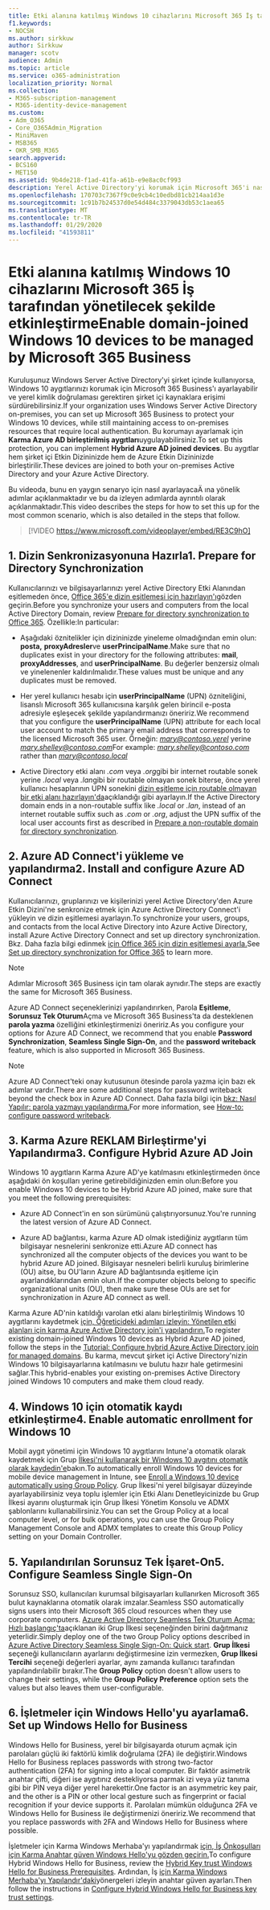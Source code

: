 ```yaml
---
title: Etki alanına katılmış Windows 10 cihazlarını Microsoft 365 İş tarafından yönetilecek şekilde etkinleştirme
f1.keywords:
- NOCSH
ms.author: sirkkuw
author: Sirkkuw
manager: scotv
audience: Admin
ms.topic: article
ms.service: o365-administration
localization_priority: Normal
ms.collection:
- M365-subscription-management
- M365-identity-device-management
ms.custom:
- Adm_O365
- Core_O365Admin_Migration
- MiniMaven
- MSB365
- OKR_SMB_M365
search.appverid:
- BCS160
- MET150
ms.assetid: 9b4de218-f1ad-41fa-a61b-e9e8ac0cf993
description: Yerel Active Directory'yi korumak için Microsoft 365'i nasıl etkinleştirmek için Windows 10 aygıtlarına katıldığını öğrenin.
ms.openlocfilehash: 170703c7367f9c0e9cb4c10edbd81cb214aa1d3e
ms.sourcegitcommit: 1c91b7b24537d0e54d484c3379043db53c1aea65
ms.translationtype: MT
ms.contentlocale: tr-TR
ms.lasthandoff: 01/29/2020
ms.locfileid: "41593811"
---
```

# <a name="enable-domain-joined-windows-10-devices-to-be-managed-by-microsoft-365-business"></a><span data-ttu-id="eac87-103">Etki alanına katılmış Windows 10 cihazlarını Microsoft 365 İş tarafından yönetilecek şekilde etkinleştirme</span><span class="sxs-lookup"><span data-stu-id="eac87-103">Enable domain-joined Windows 10 devices to be managed by Microsoft 365 Business</span></span>

<span data-ttu-id="eac87-104">Kuruluşunuz Windows Server Active Directory'yi şirket içinde kullanıyorsa, Windows 10 aygıtlarınızı korumak için Microsoft 365 Business'ı ayarlayabilir ve yerel kimlik doğrulaması gerektiren şirket içi kaynaklara erişimi sürdürebilirsiniz.</span><span class="sxs-lookup"><span data-stu-id="eac87-104">If your organization uses Windows Server Active Directory on-premises, you can set up Microsoft 365 Business to protect your Windows 10 devices, while still maintaining access to on-premises resources that require local authentication.</span></span>
<span data-ttu-id="eac87-105">Bu korumayı ayarlamak için **Karma Azure AD birleştirilmiş aygıtları**uygulayabilirsiniz.</span><span class="sxs-lookup"><span data-stu-id="eac87-105">To set up this protection, you can implement **Hybrid Azure AD joined devices**.</span></span> <span data-ttu-id="eac87-106">Bu aygıtlar hem şirket içi Etkin Dizininizde hem de Azure Etkin Dizininizde birleştirilir.</span><span class="sxs-lookup"><span data-stu-id="eac87-106">These devices are joined to both your on-premises Active Directory and your Azure Active Directory.</span></span>

<span data-ttu-id="eac87-107">Bu videoda, bunu en yaygın senaryo için nasıl ayarlayacaÄ ına yönelik adımlar açıklanmaktadır ve bu da izleyen adımlarda ayrıntılı olarak açıklanmaktadır.</span><span class="sxs-lookup"><span data-stu-id="eac87-107">This video describes the steps for how to set this up for the most common scenario, which is also detailed in the steps that follow.</span></span>

> [!VIDEO https://www.microsoft.com/videoplayer/embed/RE3C9hO]
  

## <a name="1-prepare-for-directory-synchronization"></a><span data-ttu-id="eac87-108">1. Dizin Senkronizasyonuna Hazırla</span><span class="sxs-lookup"><span data-stu-id="eac87-108">1. Prepare for Directory Synchronization</span></span> 

<span data-ttu-id="eac87-109">Kullanıcılarınızı ve bilgisayarlarınızı yerel Active Directory Etki Alanından eşitlemeden önce, [Office 365'e dizin eşitlemesi için hazırlayın'ı](https://docs.microsoft.com/office365/enterprise/prepare-for-directory-synchronization)gözden geçirin.</span><span class="sxs-lookup"><span data-stu-id="eac87-109">Before you synchronize your users and computers from the local Active Directory Domain, review [Prepare for directory synchronization to Office 365](https://docs.microsoft.com/office365/enterprise/prepare-for-directory-synchronization).</span></span> <span data-ttu-id="eac87-110">Özellikle:</span><span class="sxs-lookup"><span data-stu-id="eac87-110">In particular:</span></span>

   - <span data-ttu-id="eac87-111">Aşağıdaki öznitelikler için dizininizde yineleme olmadığından emin olun: **posta,** **proxyAdresler**ve **userPrincipalName**.</span><span class="sxs-lookup"><span data-stu-id="eac87-111">Make sure that no duplicates exist in your directory for the following attributes: **mail**, **proxyAddresses**, and **userPrincipalName**.</span></span> <span data-ttu-id="eac87-112">Bu değerler benzersiz olmalı ve yinelenenler kaldırılmalıdır.</span><span class="sxs-lookup"><span data-stu-id="eac87-112">These values must be unique and any duplicates must be removed.</span></span>
   
   - <span data-ttu-id="eac87-113">Her yerel kullanıcı hesabı için **userPrincipalName** (UPN) özniteliğini, lisanslı Microsoft 365 kullanıcısına karşılık gelen birincil e-posta adresiyle eşleşecek şekilde yapılandırmanızı öneririz.</span><span class="sxs-lookup"><span data-stu-id="eac87-113">We recommend that you configure the **userPrincipalName** (UPN) attribute for each local user account to match the primary email address that corresponds to the licensed Microsoft 365 user.</span></span> <span data-ttu-id="eac87-114">Örneğin: *mary@contoso.yerel* yerine *mary.shelley@contoso.com*</span><span class="sxs-lookup"><span data-stu-id="eac87-114">For example: *mary.shelley@contoso.com* rather than *mary@contoso.local*</span></span>
   
   - <span data-ttu-id="eac87-115">Active Directory etki alanı *.com* veya *.org*gibi bir internet routable sonek yerine *.local* veya *.lan*gibi bir routable olmayan sonek biterse, önce yerel kullanıcı hesaplarının UPN sonekini [dizin eşitleme için routable olmayan bir etki alanı hazırlayın'da](https://docs.microsoft.com/office365/enterprise/prepare-a-non-routable-domain-for-directory-synchronization)açıklandığı gibi ayarlayın.</span><span class="sxs-lookup"><span data-stu-id="eac87-115">If the Active Directory domain ends in a non-routable suffix like *.local* or *.lan*, instead of an internet routable suffix such as *.com* or *.org*, adjust the UPN suffix of the local user accounts first as described in [Prepare a non-routable domain for directory synchronization](https://docs.microsoft.com/office365/enterprise/prepare-a-non-routable-domain-for-directory-synchronization).</span></span> 

## <a name="2-install-and-configure-azure-ad-connect"></a><span data-ttu-id="eac87-116">2. Azure AD Connect'i yükleme ve yapılandırma</span><span class="sxs-lookup"><span data-stu-id="eac87-116">2. Install and configure Azure AD Connect</span></span>

<span data-ttu-id="eac87-117">Kullanıcılarınızı, gruplarınızı ve kişilerinizi yerel Active Directory'den Azure Etkin Dizini'ne senkronize etmek için Azure Active Directory Connect'i yükleyin ve dizin eşitlemesi ayarlayın.</span><span class="sxs-lookup"><span data-stu-id="eac87-117">To synchronize your users, groups, and contacts from the local Active Directory into Azure Active Directory, install Azure Active Directory Connect and set up directory synchronization.</span></span> <span data-ttu-id="eac87-118">Bkz. Daha fazla bilgi edinmek [için Office 365 için dizin eşitlemesi ayarla.](https://support.office.com/article/1b3b5318-6977-42ed-b5c7-96fa74b08846)</span><span class="sxs-lookup"><span data-stu-id="eac87-118">See [Set up directory synchronization for Office 365](https://support.office.com/article/1b3b5318-6977-42ed-b5c7-96fa74b08846) to learn more.</span></span>

> [!NOTE]
> <span data-ttu-id="eac87-119">Adımlar Microsoft 365 Business için tam olarak aynıdır.</span><span class="sxs-lookup"><span data-stu-id="eac87-119">The steps are exactly the same for Microsoft 365 Business.</span></span> 

<span data-ttu-id="eac87-120">Azure AD Connect seçeneklerinizi yapılandırırken, Parola **Eşitleme**, **Sorunsuz Tek Oturum**Açma ve Microsoft 365 Business'ta da desteklenen **parola yazma** özelliğini etkinleştirmenizi öneririz.</span><span class="sxs-lookup"><span data-stu-id="eac87-120">As you configure your options for Azure AD Connect, we recommend that you enable **Password Synchronization**, **Seamless Single Sign-On**, and the **password writeback** feature, which is also supported in Microsoft 365 Business.</span></span>

> [!NOTE]
> <span data-ttu-id="eac87-121">Azure AD Connect'teki onay kutusunun ötesinde parola yazma için bazı ek adımlar vardır.</span><span class="sxs-lookup"><span data-stu-id="eac87-121">There are some additional steps for password writeback beyond the check box in Azure AD Connect.</span></span> <span data-ttu-id="eac87-122">Daha fazla bilgi için [bkz: Nasıl Yapılır: parola yazmayı yapılandırma.](https://docs.microsoft.com/azure/active-directory/authentication/howto-sspr-writeback)</span><span class="sxs-lookup"><span data-stu-id="eac87-122">For more information, see [How-to: configure password writeback](https://docs.microsoft.com/azure/active-directory/authentication/howto-sspr-writeback).</span></span> 

## <a name="3-configure-hybrid-azure-ad-join"></a><span data-ttu-id="eac87-123">3. Karma Azure REKLAM Birleştirme'yi Yapılandırma</span><span class="sxs-lookup"><span data-stu-id="eac87-123">3. Configure Hybrid Azure AD Join</span></span>

<span data-ttu-id="eac87-124">Windows 10 aygıtların Karma Azure AD'ye katılmasını etkinleştirmeden önce aşağıdaki ön koşulları yerine getirebildiğinizden emin olun:</span><span class="sxs-lookup"><span data-stu-id="eac87-124">Before you enable Windows 10 devices to be Hybrid Azure AD joined, make sure that you meet the following prerequisites:</span></span>

   - <span data-ttu-id="eac87-125">Azure AD Connect'in en son sürümünü çalıştırıyorsunuz.</span><span class="sxs-lookup"><span data-stu-id="eac87-125">You're running the latest version of Azure AD Connect.</span></span>

   - <span data-ttu-id="eac87-126">Azure AD bağlantısı, karma Azure AD olmak istediğiniz aygıtların tüm bilgisayar nesnelerini senkronize etti.</span><span class="sxs-lookup"><span data-stu-id="eac87-126">Azure AD connect has synchronized all the computer objects of the devices you want to be hybrid Azure AD joined.</span></span> <span data-ttu-id="eac87-127">Bilgisayar nesneleri belirli kuruluş birimlerine (OU) aitse, bu OU'ların Azure AD bağlantısında eşitleme için ayarlandıklarından emin olun.</span><span class="sxs-lookup"><span data-stu-id="eac87-127">If the computer objects belong to specific organizational units (OU), then make sure these OUs are set for synchronization in Azure AD connect as well.</span></span>

<span data-ttu-id="eac87-128">Karma Azure AD'nin katıldığı varolan etki alanı birleştirilmiş Windows 10 aygıtlarını kaydetmek [için, Öğreticideki adımları izleyin: Yönetilen etki alanları için karma Azure Active Directory join'i yapılandırın.](https://docs.microsoft.com/azure/active-directory/devices/hybrid-azuread-join-managed-domains#configure-hybrid-azure-ad-join)</span><span class="sxs-lookup"><span data-stu-id="eac87-128">To register existing domain-joined Windows 10 devices as Hybrid Azure AD joined, follow the steps in the [Tutorial: Configure hybrid Azure Active Directory join for managed domains](https://docs.microsoft.com/azure/active-directory/devices/hybrid-azuread-join-managed-domains#configure-hybrid-azure-ad-join).</span></span> <span data-ttu-id="eac87-129">Bu karma, mevcut şirket içi Active Directory'nizin Windows 10 bilgisayarlarına katılmasını ve bulutu hazır hale getirmesini sağlar.</span><span class="sxs-lookup"><span data-stu-id="eac87-129">This hybrid-enables your existing on-premises Active Directory joined Windows 10 computers and make them cloud ready.</span></span>
    
## <a name="4-enable-automatic-enrollment-for-windows-10"></a><span data-ttu-id="eac87-130">4. Windows 10 için otomatik kaydı etkinleştirme</span><span class="sxs-lookup"><span data-stu-id="eac87-130">4. Enable automatic enrollment for Windows 10</span></span>

 <span data-ttu-id="eac87-131">Mobil aygıt yönetimi için Windows 10 aygıtlarını Intune'a otomatik olarak kaydetmek için Grup [İlkesi'ni kullanarak bir Windows 10 aygıtını otomatik olarak kaydedin'e](https://docs.microsoft.com/windows/client-management/mdm/enroll-a-windows-10-device-automatically-using-group-policy)bakın.</span><span class="sxs-lookup"><span data-stu-id="eac87-131">To automatically enroll Windows 10 devices for mobile device management in Intune, see [Enroll a Windows 10 device automatically using Group Policy](https://docs.microsoft.com/windows/client-management/mdm/enroll-a-windows-10-device-automatically-using-group-policy).</span></span> <span data-ttu-id="eac87-132">Grup İlkesi'ni yerel bilgisayar düzeyinde ayarlayabilirsiniz veya toplu işlemler için Etki Alanı Denetleyicinizde bu Grup İlkesi ayarını oluşturmak için Grup İlkesi Yönetim Konsolu ve ADMX şablonlarını kullanabilirsiniz.</span><span class="sxs-lookup"><span data-stu-id="eac87-132">You can set the Group Policy at a local computer level, or for bulk operations, you can use the Group Policy Management Console and ADMX templates to create this Group Policy setting on your Domain Controller.</span></span>

## <a name="5-configure-seamless-single-sign-on"></a><span data-ttu-id="eac87-133">5. Yapılandırılan Sorunsuz Tek İşaret-On</span><span class="sxs-lookup"><span data-stu-id="eac87-133">5. Configure Seamless Single Sign-On</span></span>

  <span data-ttu-id="eac87-134">Sorunsuz SSO, kullanıcıları kurumsal bilgisayarları kullanırken Microsoft 365 bulut kaynaklarına otomatik olarak imzalar.</span><span class="sxs-lookup"><span data-stu-id="eac87-134">Seamless SSO automatically signs users into their Microsoft 365 cloud resources when they use corporate computers.</span></span> <span data-ttu-id="eac87-135">[Azure Active Directory Seamless Tek Oturum Açma: Hızlı başlangıç'ta](https://docs.microsoft.com/azure/active-directory/hybrid/how-to-connect-sso-quick-start#step-2-enable-the-feature)açıklanan iki Grup İlkesi seçeneğinden birini dağıtmanız yeterlidir.</span><span class="sxs-lookup"><span data-stu-id="eac87-135">Simply deploy one of the two Group Policy options described in [Azure Active Directory Seamless Single Sign-On: Quick start](https://docs.microsoft.com/azure/active-directory/hybrid/how-to-connect-sso-quick-start#step-2-enable-the-feature).</span></span> <span data-ttu-id="eac87-136">**Grup İlkesi** seçeneği kullanıcıların ayarlarını değiştirmesine izin vermezken, **Grup İlkesi Tercihi** seçeneği değerleri ayarlar, aynı zamanda kullanıcı tarafından yapılandırılabilir bırakır.</span><span class="sxs-lookup"><span data-stu-id="eac87-136">The **Group Policy** option doesn't allow users to change their settings, while the **Group Policy Preference** option sets the values but also leaves them user-configurable.</span></span>

## <a name="6-set-up-windows-hello-for-business"></a><span data-ttu-id="eac87-137">6. İşletmeler için Windows Hello'yu ayarlama</span><span class="sxs-lookup"><span data-stu-id="eac87-137">6. Set up Windows Hello for Business</span></span>

 <span data-ttu-id="eac87-138">Windows Hello for Business, yerel bir bilgisayarda oturum açmak için parolaları güçlü iki faktörlü kimlik doğrulama (2FA) ile değiştirir.</span><span class="sxs-lookup"><span data-stu-id="eac87-138">Windows Hello for Business replaces passwords with strong two-factor authentication (2FA) for signing into a local computer.</span></span> <span data-ttu-id="eac87-139">Bir faktör asimetrik anahtar çifti, diğeri ise aygıtınız destekliyorsa parmak izi veya yüz tanıma gibi bir PIN veya diğer yerel harekettir.</span><span class="sxs-lookup"><span data-stu-id="eac87-139">One factor is an asymmetric key pair, and the other is a PIN or other local gesture such as fingerprint or facial recognition if your device supports it.</span></span> <span data-ttu-id="eac87-140">Parolaları mümkün olduğunca 2FA ve Windows Hello for Business ile değiştirmenizi öneririz.</span><span class="sxs-lookup"><span data-stu-id="eac87-140">We recommend that you replace passwords with 2FA and Windows Hello for Business where possible.</span></span>

<span data-ttu-id="eac87-141">İşletmeler için Karma Windows Merhaba'yı yapılandırmak [için, İş Önkoşulları için Karma Anahtar güven Windows Hello'yu gözden geçirin.](https://docs.microsoft.com/windows/security/identity-protection/hello-for-business/hello-hybrid-key-trust-prereqs)</span><span class="sxs-lookup"><span data-stu-id="eac87-141">To configure Hybrid Windows Hello for Business, review the [Hybrid Key trust Windows Hello for Business Prerequisites](https://docs.microsoft.com/windows/security/identity-protection/hello-for-business/hello-hybrid-key-trust-prereqs).</span></span> <span data-ttu-id="eac87-142">Ardından, İş [için Karma Windows Merhaba'yı Yapılandır'daki](https://docs.microsoft.com/windows/security/identity-protection/hello-for-business/hello-hybrid-key-whfb-settings)yönergeleri izleyin anahtar güven ayarları.</span><span class="sxs-lookup"><span data-stu-id="eac87-142">Then follow the instructions in [Configure Hybrid Windows Hello for Business key trust settings](https://docs.microsoft.com/windows/security/identity-protection/hello-for-business/hello-hybrid-key-whfb-settings).</span></span> 
